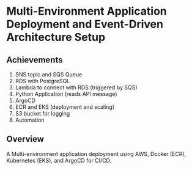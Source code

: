 #  Multi-Environment Application Deployment and Event-Driven Architecture Setup

## Achievements
1. SNS topic and SQS Queue
2. RDS with PostgreSQL
3. Lambda to connect with RDS (triggered by SQS)
4. Python Application (reads API message)
5. ArgoCD
6. ECR and EKS (deployment and scaling)
7. S3 bucket for logging
8. Automation

## Overview
A Multi-environment application deployment using AWS, Docker (ECR), Kubernetes (EKS), and ArgoCD for CI/CD.



 
 
